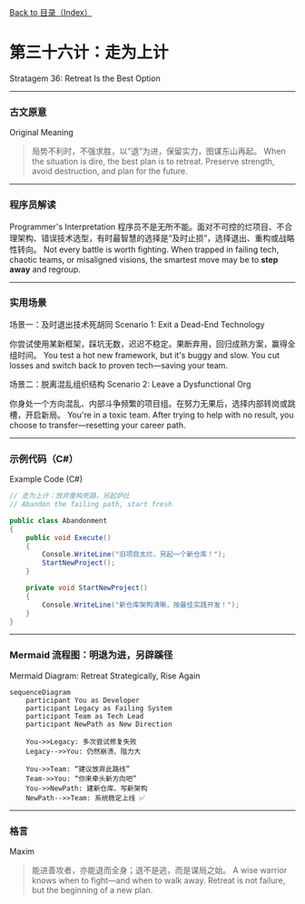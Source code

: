 [Back to 目录（Index）](https://github.com/uwspstar/The-36-Stratagems-for-Programmers/blob/main/Index.md)

# 第三十六计：走为上计

Stratagem 36: Retreat Is the Best Option

---

### 古文原意

Original Meaning

> 局势不利时，不强求胜，以“退”为进，保留实力，图谋东山再起。
> When the situation is dire, the best plan is to retreat. Preserve strength, avoid destruction, and plan for the future.

---

### 程序员解读

Programmer's Interpretation
程序员不是无所不能。面对不可控的烂项目、不合理架构、错误技术选型，有时最智慧的选择是“及时止损”，选择退出、重构或战略性转向。
Not every battle is worth fighting. When trapped in failing tech, chaotic teams, or misaligned visions, the smartest move may be to **step away** and regroup.

---

### 实用场景

场景一：及时退出技术死胡同
Scenario 1: Exit a Dead-End Technology

你尝试使用某新框架，踩坑无数，迟迟不稳定。果断弃用，回归成熟方案，赢得全组时间。
You test a hot new framework, but it's buggy and slow. You cut losses and switch back to proven tech—saving your team.

场景二：脱离混乱组织结构
Scenario 2: Leave a Dysfunctional Org

你身处一个方向混乱、内部斗争频繁的项目组。在努力无果后，选择内部转岗或跳槽，开启新局。
You're in a toxic team. After trying to help with no result, you choose to transfer—resetting your career path.

---

### 示例代码（C#）

Example Code (C#)

```csharp
// 走为上计：放弃重构死路，另起炉灶
// Abandon the failing path, start fresh

public class Abandonment
{
    public void Execute()
    {
        Console.WriteLine("旧项目太烂，另起一个新仓库！");
        StartNewProject();
    }

    private void StartNewProject()
    {
        Console.WriteLine("新仓库架构清晰，按最佳实践开发！");
    }
}
```

---

### Mermaid 流程图：明退为进，另辟蹊径

Mermaid Diagram: Retreat Strategically, Rise Again

```mermaid
sequenceDiagram
    participant You as Developer
    participant Legacy as Failing System
    participant Team as Tech Lead
    participant NewPath as New Direction

    You->>Legacy: 多次尝试修复失败  
    Legacy-->>You: 仍然崩溃、阻力大

    You->>Team: “建议放弃此路线”  
    Team->>You: “你来牵头新方向吧”  
    You->>NewPath: 建新仓库、写新架构  
    NewPath-->>Team: 系统稳定上线 ✅
```

---

### 格言

Maxim

> 能进善攻者，亦能退而全身；退不是逃，而是谋局之始。
> A wise warrior knows when to fight—and when to walk away. Retreat is not failure, but the beginning of a new plan.
